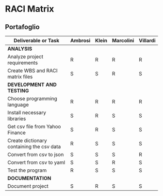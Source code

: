 # RACI Matrix

## Portafoglio

| **Deliverable or Task**                     | Ambrosi | Klein | Marcolini | Villardi |
| ---                                         |  ---    | ---   | ---       | ---      |
|   **ANALYSIS**                              |         |       |           |          |
|   Analyze project requirements              |    R    |   R   |     R     |    R     |
|   Create WBS and RACI matrix files          |    S    |   S   |     R     |    S     |
|   **DEVELOPMENT AND TESTING**               |         |       |           |          |
|   Choose programming language               |    R    |   R   |     R     |    R     |
|   Install necessary libraries               |    S    |   R   |     S     |    S     |
|   Get csv file from Yahoo Finance           |    S    |   R   |     S     |    S     |
|   Create dictionary containing the csv data |    R    |   S   |     S     |    S     |
|   Convert from csv to json                  |    S    |   S   |     S     |    R     |
|   Convert from csv to yaml                  |    S    |   S   |     R     |    S     |
|   Test the program                          |    R    |   S   |     S     |    S     |
|   **DOCUMENTATION**                         |         |       |           |          |
|   Document project                          |    S    |   R   |     S     |    S     |
